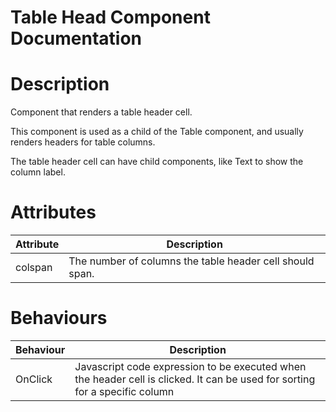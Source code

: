 # Table Head Component Documentation

# Description

Component that renders a table header cell.

This component is used as a child of the Table component, and usually renders headers for table columns.

The table header cell can have child components, like Text to show the column label.

# Attributes

| Attribute | Description                                              |
| --------- | -------------------------------------------------------- |
| colspan   | The number of columns the table header cell should span. |

# Behaviours

| Behaviour | Description                                                                                                                 |
| --------- | --------------------------------------------------------------------------------------------------------------------------- |
| OnClick   | Javascript code expression to be executed when the header cell is clicked. It can be used for sorting for a specific column |
